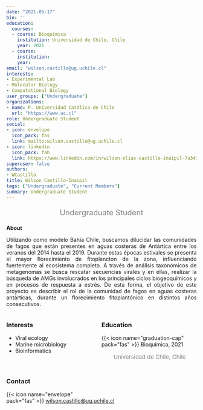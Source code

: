 ```yaml
---
date: "2021-05-17"
bio: ''
education:
  courses:
  - course: Bioquímica 
    institution: Universidad de Chile, Chile 
    year: 2021
  - course: 
    institution: 
    year: 
email: "wilson.castillo@ug.uchile.cl"
interests:
- Experimental Lab
- Molecular Biology
- Computational Biology
user_groups: ["Undergraduate"]
organizations:
- name: P. Universidad Católica de Chile
  url: "https://www.uc.cl"
role: Undergraduate Student
social:
- icon: envelope
  icon_pack: fas
  link: mailto:wilson.castillo@ug.uchile.cl
- icon: linkedin
  icon_pack: fab
  link: https://www.linkedin.com/in/wilson-elias-castillo-inaipil-7a3437205
superuser: false
authors:
- WCastillo
title: Wilson Castillo-Inaipil
tags: ["Undergraduate", "Current Members"]
summary: Undergraduate Student
---
```

<p style="color:grey; font-size:20px; text-align:center;"> Undergraduate Student </p>

<div style="text-align:justify;">

**About**

Utilizando como modelo Bahía Chile, buscamos dilucidar las comunidades de fagos que están presentes en aguas costeras de Antártica entre los veranos del 2014 hasta el 2019. Durante estas épocas estivales se presenta el mayor florecimiento de fitoplancton de la zona, influenciando fuertemente al ecosistema completo. A través de análisis taxonómicos de metagenomas se busca rescatar secuencias virales y en ellas, realizar la búsqueda de AMGs involucrados en los principales ciclos biogeoquímicos y en procesos de respuesta a estrés. De esta forma, el objetivo de este proyecto es describir el rol de la comunidad de fagos en aguas costeras antárticas, durante un florecimiento fitoplantónico en distintos años consecutivos. <br>

</div>

<style>
.column-left{
  float: left;
  width: 50%;
  text-align: left;
}
.column-right{
  float: right;
  width: 50%;
  text-align: left;
}
</style>

<div class="column-left">

<h3> Interests </h3>

-	Viral ecology
-	Marine microbiology
-	Bioinformatics

<br><br>

</div>

<div class="column-right">

<h3> Education </h3>
{{< icon name="graduation-cap" pack="fas" >}} Bioquímica, 2021
<p style="color:grey; font-size:15px; padding-left:32px;"> Universidad de Chile, Chile </p>

<br><br><br><br>
</div>


<h3> Contact </h3>

{{< icon name="envelope" pack="fas" >}} wilson.castillo@ug.uchile.cl <br>
<a href="mailto:wilson.castillo@ug.uchile.cl"><i class="fas fa-envelope"></i></a> &nbsp;
<a href="https://www.linkedin.com/in/wilson-elias-castillo-inaipil-7a3437205/"><i class="fab fa-linkedin"></i></a> 
